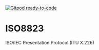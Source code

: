 [![Gitpod ready-to-code](https://img.shields.io/badge/Gitpod-ready--to--code-blue?logo=gitpod)](https://gitpod.io/#https://github.com/naveedpash/ISO8823)

# ISO8823
ISO/IEC Presentation Protocol (ITU X.226)
